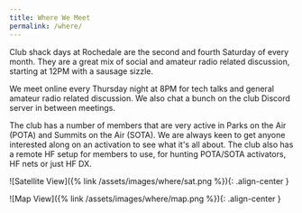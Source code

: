 ```yaml
---
title: Where We Meet
permalink: /where/
---
```


Club shack days at Rochedale are the second and fourth Saturday of every month. They are a great mix of social and amateur radio related discussion, starting at 12PM with a sausage sizzle.

We meet online every Thursday night at 8PM for tech talks and general amateur radio related discussion.
We also chat a bunch on the club Discord server in between meetings.

The club has a number of members that are very active in Parks on the Air (POTA) and Summits on the Air (SOTA).  We are always keen to get anyone interested along on an activation to see what it's all about. The club also has a remote HF setup for members to use, for hunting POTA/SOTA activators, HF nets or just HF DX.

![Satellite View]({% link /assets/images/where/sat.png %}){: .align-center }

![Map View]({% link /assets/images/where/map.png %}){: .align-center }
